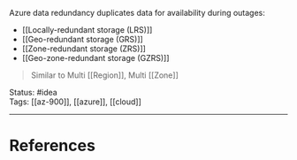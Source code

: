 Azure data redundancy duplicates data for availability during outages:
- [[Locally-redundant storage (LRS)]]
- [[Geo-redundant storage (GRS)]]
- [[Zone-redundant storage (ZRS)]]
- [[Geo-zone-redundant storage (GZRS)]]

> Similar to Multi [[Region]], Multi [[Zone]]


Status: #idea  
Tags: [[az-900]], [[azure]], [[cloud]]  

---
# References